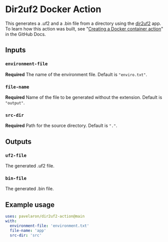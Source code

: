 # Dir2uf2 Docker Action

This generates a .uf2 and a .bin file from a directory using the [dir2uf2](https://github.com/Gadgetoid/dir2uf2) app. To learn how this action was built, see "[Creating a Docker container action](https://docs.github.com/en/actions/creating-actions/creating-a-docker-container-action)" in the GitHub Docs.

## Inputs

### `environment-file`

**Required** The name of the environment file. Default is `"enviro.txt"`.

### `file-name`

**Required** Name of the file to be generated without the extension. Default is `"output"`.

### `src-dir`

**Required** Path for the source directory. Default is `"."`.

## Outputs

### `uf2-file`

The generated .uf2 file.

### `bin-file`

The generated .bin file.

## Example usage

```yaml
uses: pavelaron/dir2uf2-action@main
with:
  environment-file: 'environment.txt'
  file-name: 'app'
  src-dir: 'src'
```
